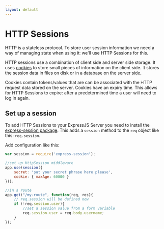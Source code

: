 ```yaml
---
layout: default
---
```


# HTTP Sessions

HTTP is a stateless protocol. To store user session information we need a way of managing state when using it: we'll use HTTP Sessions for this.

HTTP sessions use a combination of client side and server side storage. It uses [cookies](https://www.nczonline.net/blog/2009/05/05/http-cookies-explained/) to store small pieces of information on the client side. It stores the session data in files on disk or in a database on the server side.

Cookies contain tokens/values that are can be associated with the HTTP request data stored on the server. Cookies have an expiry time. This allows for HTTP Sessions to expire: after a predetermined time a user will need to log in again.

## Set up a session

To add HTTP Sessions to your ExpressJS Server you need to install the [express-session package](https://www.npmjs.com/package/express-session). This adds a `session` method to the `req` object like this: `req.session`.

Add configuration like this:

```javascript
var session = require('express-session');

//set up HttpSession middleware
app.use(session({
    secret: 'put your secret phrase here please',
    cookie: { maxAge: 60000 }
}));

//in a route
app.get("/my-route", function(req, res){
    // req.session will be defined now
    if (!req.session.user){
        //set a session value from a form variable
        req.session.user = req.body.username;
    }
});
```
